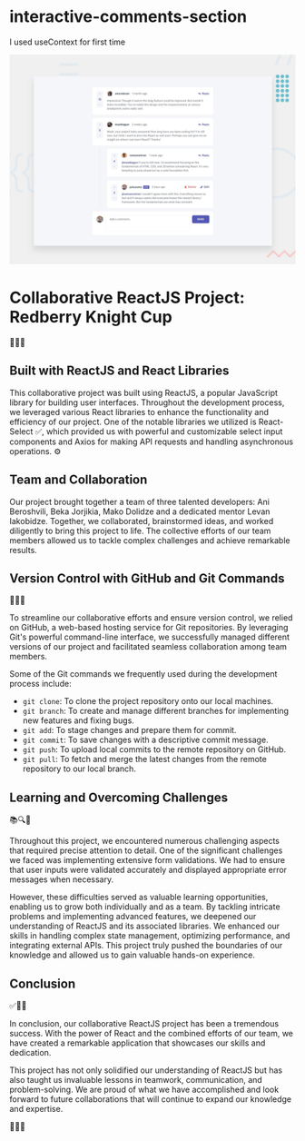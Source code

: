 # interactive-comments-section

I used useContext for first time

![preview](desktop-preview.jpg)

#  Collaborative ReactJS Project: Redberry Knight Cup

🚀👥✨

## Built with ReactJS and React Libraries

This collaborative project was built using ReactJS, a popular JavaScript library for building user interfaces. Throughout the development process, we leveraged various React libraries to enhance the functionality and efficiency of our project. One of the notable libraries we utilized is React-Select ✅, which provided us with powerful and customizable select input components and Axios for making API requests and handling asynchronous operations. ⚙️

## Team and Collaboration

Our project brought together a team of three talented developers: Ani Beroshvili, Beka Jorjikia, Mako Dolidze and a dedicated mentor Levan Iakobidze. Together, we collaborated, brainstormed ideas, and worked diligently to bring this project to life. The collective efforts of our team members allowed us to tackle complex challenges and achieve remarkable results.

## Version Control with GitHub and Git Commands

🐙📜🔀

To streamline our collaborative efforts and ensure version control, we relied on GitHub, a web-based hosting service for Git repositories. By leveraging Git's powerful command-line interface, we successfully managed different versions of our project and facilitated seamless collaboration among team members.

Some of the Git commands we frequently used during the development process include:

- `git clone`: To clone the project repository onto our local machines.
- `git branch`: To create and manage different branches for implementing new features and fixing bugs.
- `git add`: To stage changes and prepare them for commit.
- `git commit`: To save changes with a descriptive commit message.
- `git push`: To upload local commits to the remote repository on GitHub.
- `git pull`: To fetch and merge the latest changes from the remote repository to our local branch.

## Learning and Overcoming Challenges

📚🔍💪

Throughout this project, we encountered numerous challenging aspects that required precise attention to detail. One of the significant challenges we faced was implementing extensive form validations. We had to ensure that user inputs were validated accurately and displayed appropriate error messages when necessary.

However, these difficulties served as valuable learning opportunities, enabling us to grow both individually and as a team. By tackling intricate problems and implementing advanced features, we deepened our understanding of ReactJS and its associated libraries. We enhanced our skills in handling complex state management, optimizing performance, and integrating external APIs. This project truly pushed the boundaries of our knowledge and allowed us to gain valuable hands-on experience.

## Conclusion

✅🎉🙌

In conclusion, our collaborative ReactJS project has been a tremendous success. With the power of React and the combined efforts of our team, we have created a remarkable application that showcases our skills and dedication.

This project has not only solidified our understanding of ReactJS but has also taught us invaluable lessons in teamwork, communication, and problem-solving. We are proud of what we have accomplished and look forward to future collaborations that will continue to expand our knowledge and expertise.

🌟👏🎊
